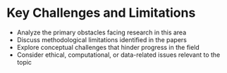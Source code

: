 # Key Challenges and Limitations

-   Analyze the primary obstacles facing research in this area
-   Discuss methodological limitations identified in the papers
-   Explore conceptual challenges that hinder progress in the field
-   Consider ethical, computational, or data-related issues relevant to the topic
